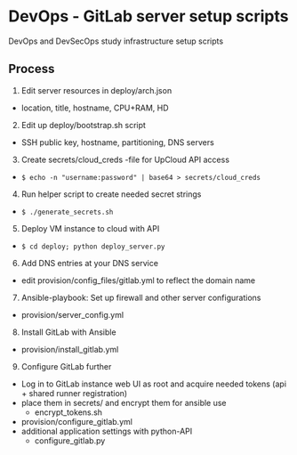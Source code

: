 # DevOps - GitLab server setup scripts
DevOps and DevSecOps study infrastructure setup scripts  

## Process

1. Edit server resources in deploy/arch.json
- location, title, hostname, CPU+RAM, HD
    
2. Edit up deploy/bootstrap.sh script
- SSH public key, hostname, partitioning, DNS servers

3. Create secrets/cloud_creds -file for UpCloud API access
- `$ echo -n "username:password" | base64 > secrets/cloud_creds`

4. Run helper script to create needed secret strings
- `$ ./generate_secrets.sh`

5. Deploy VM instance to cloud with API
- `$ cd deploy; python deploy_server.py`

6. Add DNS entries at your DNS service
- edit provision/config_files/gitlab.yml to reflect the domain name

7. Ansible-playbook: Set up firewall and other server configurations
- provision/server_config.yml

8. Install GitLab with Ansible
- provision/install_gitlab.yml

9. Configure GitLab further 
- Log in to GitLab instance web UI as root and acquire needed tokens (api + shared runner registration)
- place them in secrets/ and encrypt them for ansible use
  - encrypt_tokens.sh
- provision/configure_gitlab.yml
- additional application settings with python-API
  - configure_gitlab.py
